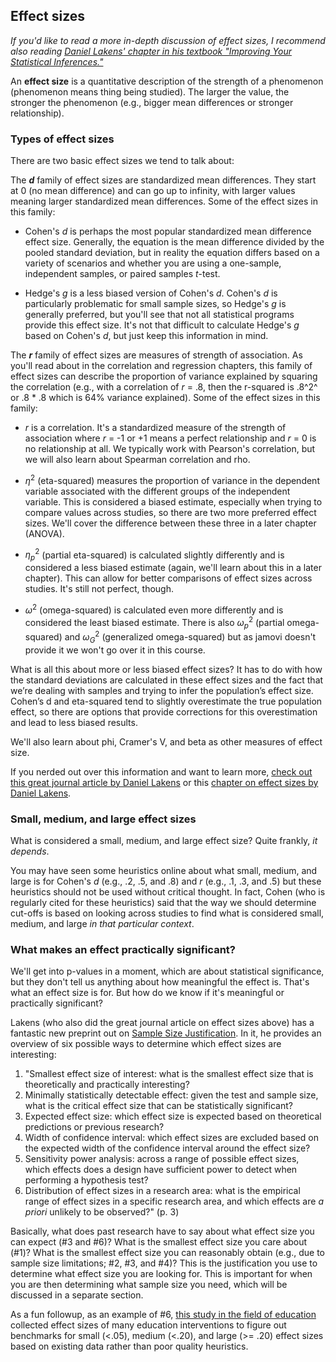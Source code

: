 ## Effect sizes

*If you'd like to read a more in-depth discussion of effect sizes, I recommend also reading [Daniel Lakens' chapter in his textbook "Improving Your Statistical Inferences."](https://lakens.github.io/statistical_inferences/effectsize.html)*

An **effect size** is a quantitative description of the strength of a phenomenon (phenomenon means thing being studied). The larger the value, the stronger the phenomenon (e.g., bigger mean differences or stronger relationship).

### Types of effect sizes

There are two basic effect sizes we tend to talk about:

The ***d*** family of effect sizes are standardized mean differences. They start at 0 (no mean difference) and can go up to infinity, with larger values meaning larger standardized mean differences. Some of the effect sizes in this family:

-   Cohen's *d* is perhaps the most popular standardized mean difference effect size. Generally, the equation is the mean difference divided by the pooled standard deviation, but in reality the equation differs based on a variety of scenarios and whether you are using a one-sample, independent samples, or paired samples *t*-test.

-   Hedge's *g* is a less biased version of Cohen's *d*. Cohen's *d* is particularly problematic for small sample sizes, so Hedge's *g* is generally preferred, but you'll see that not all statistical programs provide this effect size. It's not that difficult to calculate Hedge's *g* based on Cohen's *d*, but just keep this information in mind.

The ***r*** family of effect sizes are measures of strength of association. As you'll read about in the correlation and regression chapters, this family of effect sizes can describe the proportion of variance explained by squaring the correlation (e.g., with a correlation of *r* = .8, then the r-squared is .8^2^ or .8 \* .8 which is 64% variance explained). Some of the effect sizes in this family:

-   *r* is a correlation. It's a standardized measure of the strength of association where *r* = -1 or +1 means a perfect relationship and *r* = 0 is no relationship at all. We typically work with Pearson's correlation, but we will also learn about Spearman correlation and rho.

-   $\eta^2$ (eta-squared) measures the proportion of variance in the dependent variable associated with the different groups of the independent variable. This is considered a biased estimate, especially when trying to compare values across studies, so there are two more preferred effect sizes. We'll cover the difference between these three in a later chapter (ANOVA).

-   $\eta^2_p$ (partial eta-squared) is calculated slightly differently and is considered a less biased estimate (again, we'll learn about this in a later chapter). This can allow for better comparisons of effect sizes across studies. It's still not perfect, though.

-   $\omega^2$ (omega-squared) is calculated even more differently and is considered the least biased estimate. There is also $\omega^2_p$ (partial omega-squared) and $\omega^2_G$ (generalized omega-squared) but as jamovi doesn't provide it we won't go over it in this course.

<div class="info">
<p>What is all this about more or less biased effect sizes? It has to do
with how the standard deviations are calculated in these effect sizes
and the fact that we’re dealing with samples and trying to infer the
population’s effect size. Cohen’s d and eta-squared tend to slightly
overestimate the true population effect, so there are options that
provide corrections for this overestimation and lead to less biased
results.</p>
</div>

We'll also learn about phi, Cramer's V, and beta as other measures of effect size.

If you nerded out over this information and want to learn more, [check out this great journal article by Daniel Lakens](https://www.frontiersin.org/articles/10.3389/fpsyg.2013.00863/full) or this [chapter on effect sizes by Daniel Lakens](https://lakens.github.io/statistical_inferences/effectsize.html).

### Small, medium, and large effect sizes

What is considered a small, medium, and large effect size? Quite frankly, *it depends*.

You may have seen some heuristics online about what small, medium, and large is for Cohen's *d* (e.g., .2, .5, and .8) and *r* (e.g., .1, .3, and .5) but these heuristics should not be used without critical thought. In fact, Cohen (who is regularly cited for these heuristics) said that the way we should determine cut-offs is based on looking across studies to find what is considered small, medium, and large *in that particular context*.

### What makes an effect practically significant?

We'll get into p-values in a moment, which are about statistical significance, but they don't tell us anything about how meaningful the effect is. That's what an effect size is for. But how do we know if it's meaningful or practically significant?

Lakens (who also did the great journal article on effect sizes above) has a fantastic new preprint out on [Sample Size Justification](https://psyarxiv.com/9d3yf/). In it, he provides an overview of six possible ways to determine which effect sizes are interesting:

1.  "Smallest effect size of interest: what is the smallest effect size that is theoretically and practically interesting?
2.  Minimally statistically detectable effect: given the test and sample size, what is the critical effect size that can be statistically significant?
3.  Expected effect size: which effect size is expected based on theoretical predictions or previous research?
4.  Width of confidence interval: which effect sizes are excluded based on the expected width of the confidence interval around the effect size?
5.  Sensitivity power analysis: across a range of possible effect sizes, which effects does a design have sufficient power to detect when performing a hypothesis test?
6.  Distribution of effect sizes in a research area: what is the empirical range of effect sizes in a specific research area, and which effects are *a priori* unlikely to be observed?" (p. 3)

Basically, what does past research have to say about what effect size you can expect (#3 and #6)? What is the smallest effect size you care about (#1)? What is the smallest effect size you can reasonably obtain (e.g., due to sample size limitations; #2, #3, and #4)? This is the justification you use to determine what effect size you are looking for. This is important for when you are then determining what sample size you need, which will be discussed in a separate section.

As a fun followup, as an example of #6, [this study in the field of education](https://journals.sagepub.com/stoken/default+domain/U7HVJPIXFWBBWQDKMGXT/full) collected effect sizes of many education interventions to figure out benchmarks for small (\<.05), medium (\<.20), and large (\>= .20) effect sizes based on existing data rather than poor quality heuristics.
